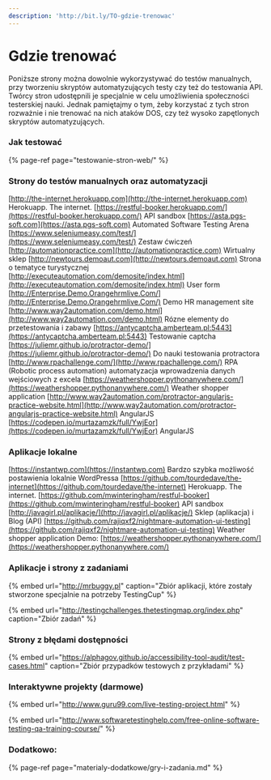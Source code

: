 ```yaml
---
description: 'http://bit.ly/TO-gdzie-trenowac'
---
```


# Gdzie trenować

Poniższe strony można dowolnie wykorzystywać do testów manualnych, przy tworzeniu skryptów automatyzujących testy czy też do testowania API. Twórcy stron udostępnili je specjalnie w celu umożliwienia społeczności testerskiej nauki. Jednak pamiętajmy o tym, żeby korzystać z tych stron rozważnie i nie trenować na nich ataków DOS, czy też wysoko zapętlonych skryptów automatyzujących.

### **Jak testować**

{% page-ref page="testowanie-stron-web/" %}

### **Strony do testów manualnych oraz automatyzacji**

[http://the-internet.herokuapp.com](http://the-internet.herokuapp.com)
  Herokuapp. The internet.
[https://restful-booker.herokuapp.com/](https://restful-booker.herokuapp.com/)
  API sandbox
[https://asta.pgs-soft.com](https://asta.pgs-soft.com)
  Automated Software Testing Arena
[https://www.seleniumeasy.com/test/](https://www.seleniumeasy.com/test/)
  Zestaw ćwiczeń
[http://automationpractice.com](http://automationpractice.com)
  Wirtualny sklep
[http://newtours.demoaut.com](http://newtours.demoaut.com)
  Strona o tematyce turystycznej
[http://executeautomation.com/demosite/index.html](http://executeautomation.com/demosite/index.html)
  User form
[http://Enterprise.Demo.Orangehrmlive.Com/](http://Enterprise.Demo.Orangehrmlive.Com/)
  Demo HR management site
[http://www.way2automation.com/demo.html](http://www.way2automation.com/demo.html)
  Rózne elementy do przetestowania i zabawy
[https://antycaptcha.amberteam.pl:5443](https://antycaptcha.amberteam.pl:5443)
  Testowanie captcha
[https://juliemr.github.io/protractor-demo/](https://juliemr.github.io/protractor-demo/)
  Do nauki testowania protractora
[http://www.rpachallenge.com/](http://www.rpachallenge.com/)
  RPA \(Robotic process automation\) automatyzacja wprowadzenia danych wejściowych z excela
[https://weathershopper.pythonanywhere.com/](https://weathershopper.pythonanywhere.com/)
  Weather shopper application
[http://www.way2automation.com/protractor-angularjs-practice-website.html](http://www.way2automation.com/protractor-angularjs-practice-website.html)
  AngularJS
[https://codepen.io/murtazamzk/full/YwjEor](https://codepen.io/murtazamzk/full/YwjEor)
  AngularJS

### **Aplikacje lokalne**

[https://instantwp.com](https://instantwp.com)
  Bardzo szybka możliwość postawienia lokalnie WordPressa
[https://github.com/tourdedave/the-internet](https://github.com/tourdedave/the-internet)
  Herokuapp. The internet.
[https://github.com/mwinteringham/restful-booker](https://github.com/mwinteringham/restful-booker)
  API sandbox
[http://javagirl.pl/aplikacje/](http://javagirl.pl/aplikacje/)
  Sklep \(aplikacja\) i Blog \(API\)
[https://github.com/rajiqxf2/nightmare-automation-ui-testing](https://github.com/rajiqxf2/nightmare-automation-ui-testing)
  Weather shopper application
  Demo: [https://weathershopper.pythonanywhere.com/](https://weathershopper.pythonanywhere.com/)

### **Aplikacje i strony z zadaniami**

{% embed url="http://mrbuggy.pl" caption="Zbiór aplikacji, które zostały stworzone specjalnie na potrzeby TestingCup" %}

{% embed url="http://testingchallenges.thetestingmap.org/index.php" caption="Zbiór zadań" %}

### **Strony z błędami dostępności**

{% embed url="https://alphagov.github.io/accessibility-tool-audit/test-cases.html" caption="Zbiór przypadków testowych z przykładami" %}

### **Interaktywne projekty \(darmowe\)**

{% embed url="http://www.guru99.com/live-testing-project.html" %}

{% embed url="http://www.softwaretestinghelp.com/free-online-software-testing-qa-training-course/" %}

### Dodatkowo:

{% page-ref page="materialy-dodatkowe/gry-i-zadania.md" %}

